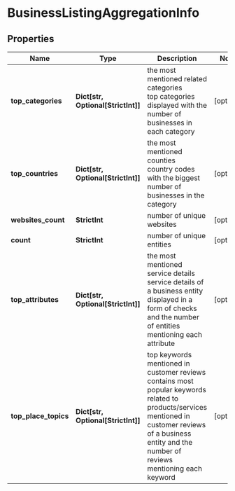 # BusinessListingAggregationInfo


## Properties

| Name | Type | Description | Notes |
|------------ | ------------- | ------------- | -------------|
**top_categories** | **Dict[str, Optional[StrictInt]]** | the most mentioned related categories<br>top categories displayed with the number of businesses in each category |[optional]|
**top_countries** | **Dict[str, Optional[StrictInt]]** | the most mentioned counties<br>country codes with the biggest number of businesses in the category |[optional]|
**websites_count** | **StrictInt** | number of unique websites |[optional]|
**count** | **StrictInt** | number of unique entities |[optional]|
**top_attributes** | **Dict[str, Optional[StrictInt]]** | the most mentioned service details<br>service details of a business entity displayed in a form of checks and the number of entities mentioning each attribute |[optional]|
**top_place_topics** | **Dict[str, Optional[StrictInt]]** | top keywords mentioned in customer reviews<br>contains most popular keywords related to products/services mentioned in customer reviews of a business entity and the number of reviews mentioning each keyword |[optional]|